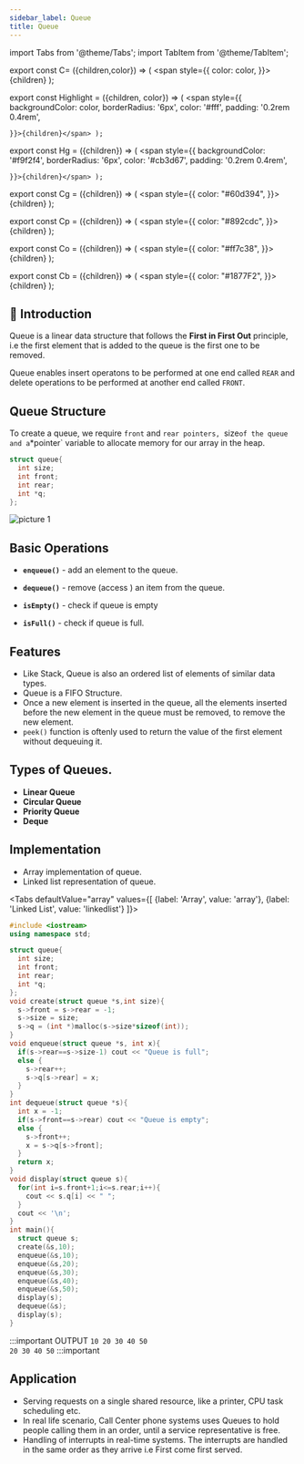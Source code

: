 ```yaml
---
sidebar_label: Queue
title: Queue
---
```

import Tabs from '@theme/Tabs';
import TabItem from '@theme/TabItem';
 

export const C= ({children,color}) => ( <span style={{
      color: color,
    }}>{children}</span> );

export const Highlight = ({children, color}) => ( <span style={{
      backgroundColor: color,
      borderRadius: '6px',
      color: '#fff',
      padding: '0.2rem 0.4rem',
      
    }}>{children}</span> );

export const Hg = ({children}) => ( <span style={{
      backgroundColor: '#f9f2f4',
      borderRadius: '6px',
      color: '#cb3d67',
      padding: '0.2rem 0.4rem',
      
    }}>{children}</span> );

export const Cg = ({children}) => ( <span style={{
      color: "#60d394",
    }}>{children}</span> );

export const Cp = ({children}) => ( <span style={{
      color: "#892cdc",
    }}>{children}</span> );

export const Co = ({children}) => ( <span style={{
      color: "#ff7c38",
    }}>{children}</span> );

export const Cb = ({children}) => ( <span style={{
      color: "#1877F2",
    }}>{children}</span> );


## 👋 Introduction

Queue is a linear data structure that follows the **First in First Out** principle, i.e the first element that is added to the queue is the first one to be removed.

Queue enables insert operatons to be performed at one end called `REAR` and delete operations to be performed at another end called `FRONT`.

## Queue Structure

To create a queue, we require `front` and `rear pointers, `size` of the queue and a `*pointer` variable to allocate memory for our array in the heap.

```cpp
struct queue{
  int size;
  int front;
  int rear;
  int *q;
};
```


![picture 1](https://i.imgur.com/imJqQD9.png)  


## Basic Operations

- **`enqueue()`** - add an element to the queue.

- **`dequeue()`** - remove (access ) an item from the queue.

- **`isEmpty()`** - check if queue is empty

- **`isFull()`** - check if queue is full.

## Features

- Like Stack, Queue is also an ordered list of elements of similar data types.
- Queue is a FIFO Structure.
- Once a new element is inserted in the queue, all the elements inserted before the new element in the queue must be removed, to remove the new element.
- `peek()` function is oftenly used to return the value of the first element without dequeuing it.

## Types of Queues.

- **Linear Queue**
- **Circular Queue**
- **Priority Queue**
- **Deque**

## Implementation

- Array implementation of queue.
- Linked list representation of queue.

<Tabs
  defaultValue="array"
  values={[
    {label: 'Array', value: 'array'},
    {label: 'Linked List', value: 'linkedlist'}
  ]}>
<TabItem value="array">

```cpp
#include <iostream>
using namespace std;

struct queue{
  int size;
  int front;
  int rear;
  int *q;
};
void create(struct queue *s,int size){
  s->front = s->rear = -1;
  s->size = size;
  s->q = (int *)malloc(s->size*sizeof(int));
}
void enqueue(struct queue *s, int x){
  if(s->rear==s->size-1) cout << "Queue is full";
  else {
    s->rear++;
    s->q[s->rear] = x;
  }
}
int dequeue(struct queue *s){
  int x = -1;
  if(s->front==s->rear) cout << "Queue is empty";
  else {
    s->front++;
    x = s->q[s->front];
  }
  return x;
}
void display(struct queue s){
  for(int i=s.front+1;i<=s.rear;i++){
    cout << s.q[i] << " ";
  }
  cout << '\n';
}
int main(){
  struct queue s;
  create(&s,10);
  enqueue(&s,10);
  enqueue(&s,20);
  enqueue(&s,30);
  enqueue(&s,40);
  enqueue(&s,50);
  display(s);
  dequeue(&s);
  display(s);
}
```
:::important OUTPUT
`10 20 30 40 50`  
`20 30 40 50`
:::important

</TabItem>
</Tabs>

## Application

- Serving requests on a single shared resource, like a printer, CPU task scheduling etc.  
- In real life scenario, Call Center phone systems uses Queues to hold people calling them in an order, until a service representative is free.  
- Handling of interrupts in real-time systems. The interrupts are handled in the same order as they arrive i.e First come first served.  
